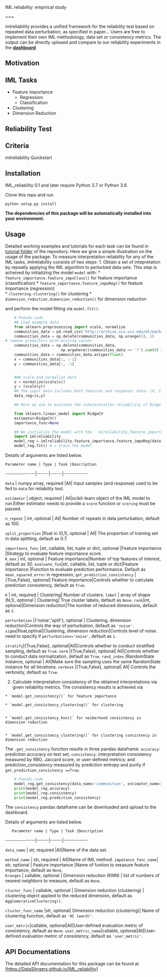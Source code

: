 IML reliability: empirical study 

===

imlreliability provides a unified framework for the reliability test based on repeated data perturbation, as specified in paper... Users are free to implement their own IML methodology, data set or consistency metrics. 
The output can be directly uploaed and compare to our reliability experiments in the [**dashboard**](https://iml-reliability.herokuapp.com)

## Motivation


## IML Tasks 
- Feature importance
    - Regression
    - Classification
- Clustering 
- Dimension Reduction


## Reliability Test


## Criteria 


imlreliability Quickstart

## Installation

IML_reliability 0.1 and later require Python 3.7 or Python 3.8. 

Clone this repo and run

    python setup.py install



**The dependencies of this package will be automatically installed into your environment.**

## Usage 

Detailed working examples and tutorials for each task can be found in [tutorial folder](https://github.com/DataSlingers/IML_reliability/tree/main/tutorial) of the repository. Here we give a simple illustration on the usage of the package. To measure interpretation reliability for any of the IML tasks, imlreliability consists of two steps: 
    1. Obtain a set of intepretation by repeatly applying the IML algorithm to perturbed data sets. This step is acheived by initializing the model `model` with:
    * `feature_importance.feature_impoClass()` for feature importance (classification)
    * `feature_importance.feature_impoReg()` for feature importance (regression)    
    * `clustering.clustering()` for clustering 
    * `dimension_reduction.dimension_reduction()` for dimension reduction
    
   and perform the model fitting via `model.fit()`. 
       

```python
    # Pseudo-code 
    ## Load example data 
    from sklearn.preprocessing import scale, normalize
    communities_data = pd.read_csv('http://archive.ics.uci.edu/ml/machine-learning-databases/communities/communities.data').to_numpy()
    communities_data = np.delete(communities_data, np.arange(5), 1)
# remove predictors with missing values
    communities_data = np.delete(communities_data,
                         np.argwhere((communities_data == '?').sum(0) > 0).reshape(-1), 1)
    communities_data = communities_data.astype(float)
    x = communities_data[:, :-1]
    y = communities_data[:, -1]


    ### scale and normalize data 
    x = normalize(scale(x))
    y = (scale(y))
    ## The input data includes both features and response: data: (X, Y), X: array of shape (N, M), Y: array of shape (N,)
    data_reg=(x,y)

    ## Here we aim to evaluate the interpretation reliability of Ridge regression with cross validation, using the ``feature_impoReg``function. We use ``RidgeCV()`` from ``sklearn`` as our estimator. By setting ``importance_func=None``, the magnitude of coefficients will be used to evaluate feature importance. 

    from sklearn.linear_model import RidgeCV
    estimator=RidgeCV()
    importance_func=None

    ## We initialize the model with the ``mlreliability.feature_importance.feature_impoReg`` function.
    import imlreliability
    model_reg = imlreliability.feature_importance.feature_impoReg(data,estimator, importance_func) # < construct the model
    model_reg.fit() # < train the model
```
    
   
   Details of arguments are listed below. 
   

    Parameter name | Type | Task |Description
---------------|------|------|------------

`data` | numpy array, required |All| Input samples (and response) used to be fed to `data` for reliability test. 

`estimator` | object, required | All|scikit-learn object of the IML model to run.Either estimator needs to provide a ``score`` function or ``scoring`` must be passed.


`n_repeat` | int, optional | All| Number of repeats in data perturbation, default as 100.

`split_proportion` |float in (0,1), optional | All| The proportion of training set in data splitting, default as 0.7.

`importance_func` |str, callable, list, tuple or dict, optional |Feature importance |Strategy to evaluate feature importance score.  
`K_max` | int, optional | Feature importance|Number of top features of interest, default as 30.
`evaluate_fun`|str, callable, list, tuple or dict|Feature importance |Function to evaluate prediction performance. Default as `mean_squared_error` in regression, 
`get_prediction_consistency` |{True,False}, optional| Feature importance|Controls whether to calculate prediction consistency, default as `True`.


`K` | int, required | Clustering| Number of clusters. 
`label` | array of shape (N,1), optional | Clustering| True cluster labels, default as `None`.
`rank`|int, optional|Dimension reduction|The number of reduced dimensions, default as `2`.

`perturbation` |{'noise','split'}, optional | Clustering, dimension reduction|Controls the way of perturbation, default as `'noise'`.
`sigma`|float,optinal|Clustering, dimension reduction|Controls level of noise. need to specify if `perturbation=='noise'`, default as `1`.



`stratify`|{True,False}, optional|All|Controls whether to conduct stratified sampling, default as `True`.
`norm` |{True,False}, optional| All|Controls whether to conduct data normalization, default as `True`.
`rand_index` |RandomState instance, optional | All|Make sure the sampling uses the same RandomState instance for all iterations.
`verbose` |{True,False}, optional| All| Controls the verbosity, default as `True`.


   2. Calculate interpretation consistency of the obtained interpretations via given reliability metrics. The consistency results is achieved via 
   
    * `model.get_consistency()` for feature importance 

    * `model.get_consistency_clustering()` for clustering 
    
    
    * `model.get_consistency_knn()` for neiborhood consistency in dimension reduction
    
    
    * `model.get_consistency_clustering()` for clustering consistency in dimension reduction
    
The ``.get_consistency`` function results in three pandas dataframe: ``accuracy``: prediction accuracy on test set; ``consistency``: interpretation consistency measured by RBO, Jaccard score, or user-defined metrics; and prediction_consistency measured by prediction entropy and purity if ``get_prediction_consistency ==True``. 
    
```python
    # Pseudo-code 
    model_reg.get_consistency(data_name='communities', estimator_name='Ridge',impotance_func_name='Coef')
    print(model_reg.accuracy)
    print(model_reg.consistency)
    print(model_reg.prediction_consistency)
```
 

The ``consistency`` pandas dataframe can be downloaded and upload to the dashboard. 

Details of arguments are listed below. 

       Parameter name | Type | Task |Description
---------------|------|------|------------

`data_name` | str, required |All|Name of the data set. 

`method_name` | str, required | All|Name of IML method. 
`impotance_func_name`| str, optional | Feature importance |Name of funtion to measure feature importance, default as `None`.  
`Kranges` | callable, optional | Dimension reduction (KNN) | list of numbers of nearest neighbors to measure, default as `None`.

`cluster_func` | callable, optional | Dimension reduction (clustering) | clustering object applied to the reduced dimension, default as `AgglomerativeClustering()`.

`cluster_func_name` |str, optional| Dimension reduction (clustering)| Name of clustering function, default as `'HC (ward)'`. 

`user_metric`|callable, optional|All|User-defined evaluation metric of consistency, default as `None`.
`user_metric_name`|callable, optional|All|User-defined evaluation metric of consistency, default as `'user_metric'`.



## API Documentations

The detailed API documentation for this package can be found at [https://DataSlingers.github.io/IML_reliability]


    